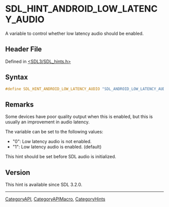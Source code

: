 # SDL_HINT_ANDROID_LOW_LATENCY_AUDIO

A variable to control whether low latency audio should be enabled.

## Header File

Defined in [<SDL3/SDL_hints.h>](https://github.com/libsdl-org/SDL/blob/main/include/SDL3/SDL_hints.h)

## Syntax

```c
#define SDL_HINT_ANDROID_LOW_LATENCY_AUDIO "SDL_ANDROID_LOW_LATENCY_AUDIO"
```

## Remarks

Some devices have poor quality output when this is enabled, but this is
usually an improvement in audio latency.

The variable can be set to the following values:

- "0": Low latency audio is not enabled.
- "1": Low latency audio is enabled. (default)

This hint should be set before SDL audio is initialized.

## Version

This hint is available since SDL 3.2.0.

----
[CategoryAPI](CategoryAPI), [CategoryAPIMacro](CategoryAPIMacro), [CategoryHints](CategoryHints)


